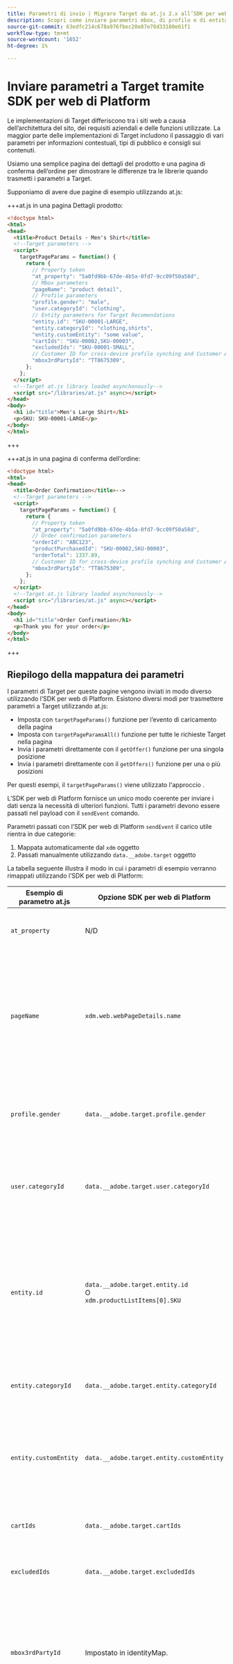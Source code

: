 ```yaml
---
title: Parametri di invio | Migrare Target da at.js 2.x all’SDK per web
description: Scopri come inviare parametri mbox, di profilo e di entità ad Adobe Target utilizzando Experience Platform Web SDK.
source-git-commit: 63edfc214c678a976fbec20e87e76d33180e61f1
workflow-type: tm+mt
source-wordcount: '1652'
ht-degree: 1%

---
```


# Inviare parametri a Target tramite SDK per web di Platform

Le implementazioni di Target differiscono tra i siti web a causa dell’architettura del sito, dei requisiti aziendali e delle funzioni utilizzate. La maggior parte delle implementazioni di Target includono il passaggio di vari parametri per informazioni contestuali, tipi di pubblico e consigli sui contenuti.

Usiamo una semplice pagina dei dettagli del prodotto e una pagina di conferma dell’ordine per dimostrare le differenze tra le librerie quando trasmetti i parametri a Target.

Supponiamo di avere due pagine di esempio utilizzando at.js:

+++at.js in una pagina Dettagli prodotto:

```HTML
<!doctype html>
<html>
<head>
  <title>Product Details - Men's Shirt</title>
  <!--Target parameters -->
  <script>
    targetPageParams = function() {
      return {
        // Property token
        "at_property": "5a0fd9bb-67de-4b5a-0fd7-9cc09f50a58d",
        // Mbox parameters
        "pageName": "product detail",
        // Profile parameters
        "profile.gender": "male",
        "user.categoryId": "clothing",
        // Entity parameters for Target Recomendations
        "entity.id": "SKU-00001-LARGE",
        "entity.categoryId": "clothing,shirts",
        "entity.customEntity": "some value",
        "cartIds": "SKU-00002,SKU-00003",
        "excludedIds": "SKU-00001-SMALL",
        // Customer ID for cross-device profile synching and Customer Attributes
        "mbox3rdPartyId": "TT8675309",
      };
    };
  </script>
  <!--Target at.js library loaded asynchonously-->
  <script src="/libraries/at.js" async></script>
</head>
<body>
  <h1 id="title">Men's Large Shirt</h1>
  <p>SKU: SKU-00001-LARGE</p>
</body>
</html>
```

+++


+++at.js in una pagina di conferma dell’ordine:

```HTML
<!doctype html>
<html>
<head>
  <title>Order Confirmation</title>-->
  <!--Target parameters -->
  <script>
    targetPageParams = function() {
      return {
        // Property token
        "at_property": "5a0fd9bb-67de-4b5a-0fd7-9cc09f50a58d",
        // Order confirmation parameters
        "orderId": "ABC123",
        "productPurchasedId": "SKU-00002,SKU-00003",
        "orderTotal": 1337.89,
        // Customer ID for cross-device profile synching and Customer Attributes
        "mbox3rdPartyId": "TT8675309",
      };
    };
  </script>
  <!--Target at.js library loaded asynchonously-->
  <script src="/libraries/at.js" async></script>
</head>
<body>
  <h1 id="title">Order Confirmation</h1>
  <p>Thank you for your order</p>
</body>
</html>
```

+++


## Riepilogo della mappatura dei parametri

I parametri di Target per queste pagine vengono inviati in modo diverso utilizzando l’SDK per web di Platform. Esistono diversi modi per trasmettere parametri a Target utilizzando at.js:

- Imposta con `targetPageParams()` funzione per l’evento di caricamento della pagina
- Imposta con `targetPageParamsAll()` funzione per tutte le richieste Target nella pagina
- Invia i parametri direttamente con il `getOffer()` funzione per una singola posizione
- Invia i parametri direttamente con il `getOffers()` funzione per una o più posizioni

Per questi esempi, il `targetPageParams()` viene utilizzato l&#39;approccio .

L’SDK per web di Platform fornisce un unico modo coerente per inviare i dati senza la necessità di ulteriori funzioni. Tutti i parametri devono essere passati nel payload con il `sendEvent` comando.

Parametri passati con l’SDK per web di Platform `sendEvent` il carico utile rientra in due categorie:

1. Mappata automaticamente dal `xdm` oggetto
1. Passati manualmente utilizzando `data.__adobe.target` oggetto

La tabella seguente illustra il modo in cui i parametri di esempio verranno rimappati utilizzando l’SDK per web di Platform:

| Esempio di parametro at.js | Opzione SDK per web di Platform | Note |
| --- | --- | --- |
| `at_property` | N/D | I token di proprietà sono configurati nel [datastream](https://experienceleague.adobe.com/docs/experience-platform/edge/datastreams/configure.html#target) e non può essere impostato nel `sendEvent` chiama. |
| `pageName` | `xdm.web.webPageDetails.name` | Tutti i parametri mbox di Target devono essere trasmessi come parte del `xdm` e sono conformi a uno schema utilizzando la classe ExperienceEvent XDM. I parametri mbox non possono essere passati come parte del `data` oggetto. |
| `profile.gender` | `data.__adobe.target.profile.gender` | Tutti i parametri di profilo di Target devono essere passati come parte del `data` oggetto con prefisso `profile.` da mappare in modo appropriato. |
| `user.categoryId` | `data.__adobe.target.user.categoryId` | Parametro riservato utilizzato per la funzione di affinità tra categorie di Target che deve essere trasmesso come parte del `data` oggetto. |
| `entity.id` | `data.__adobe.target.entity.id` <br>O<br> `xdm.productListItems[0].SKU` | Gli ID di entità vengono utilizzati per i contatori comportamentali Recommendations di Target. Questi ID entità possono essere passati come parte del `data` oggetto o mappato automaticamente dal primo elemento nel `xdm.productListItems` se l&#39;implementazione utilizza quel gruppo di campi. |
| `entity.categoryId` | `data.__adobe.target.entity.categoryId` | Gli ID delle categorie di entità possono essere passati come parte del `data` oggetto. |
| `entity.customEntity` | `data.__adobe.target.entity.customEntity` | I parametri di entità personalizzati vengono utilizzati per aggiornare il catalogo dei prodotti Recommendations. Questi parametri personalizzati devono essere passati come parte del `data` oggetto. |
| `cartIds` | `data.__adobe.target.cartIds` | Utilizzato per gli algoritmi di consigli basati su cart di Target. |
| `excludedIds` | `data.__adobe.target.excludedIds` | Utilizzato per impedire la restituzione di ID entità specifici in una progettazione di consigli. |
| `mbox3rdPartyId` | Impostato in identityMap. | Utilizzato per sincronizzare i profili Target tra dispositivi e attributi cliente. Lo spazio dei nomi da utilizzare per l’ID cliente deve essere specificato nella variabile [Configurazione di destinazione del datastream](https://experienceleague.adobe.com/docs/experience-platform/edge/personalization/adobe-target/using-mbox-3rdpartyid.html). |
| `orderId` | `xdm.commerce.order.purchaseID` | Utilizzato per identificare un ordine univoco per il tracciamento delle conversioni di Target. |
| `orderTotal` | `xdm.commerce.order.priceTotal` | Utilizzato per tenere traccia dei totali degli ordini per gli obiettivi di conversione e ottimizzazione di Target. |
| `productPurchasedId` | `data.__adobe.target.productPurchasedId` <br>O<br> `xdm.productListItems[0-n].SKU` | Utilizzato per il tracciamento delle conversioni di Target e gli algoritmi di consigli. Fai riferimento a [parametri di entità](#entity-parameters) per ulteriori informazioni. |
| `mboxPageValue` | `data.__adobe.target.mboxPageValue` | Utilizzato per [punteggio personalizzato](https://experienceleague.adobe.com/docs/target/using/activities/success-metrics/capture-score.html) obiettivo dell’attività. |

{style=&quot;table-layout:auto&quot;}

## Parametri personalizzati

I parametri mbox personalizzati devono essere trasmessi come dati XDM con `sendEvent` comando. È importante assicurarsi che lo schema XDM includa tutti i campi necessari per l’implementazione di Target.

esempio at.js utilizzando `targetPageParams()`:

```JavaScript
targetPageParams = function() {
  return {
    "pageName": "product detail"
  };
};
```

Esempi JavaScript dell’SDK per web di Platform che utilizzano `sendEvent` comando:

>[!BEGINTABS]

>[!TAB JavaScript]

```JavaScript
alloy("sendEvent", {
  "xdm": {
    "web": {
      "webPageDetails": {
        // Other attributes included according to xdm schema
        "name": "product detail"
      }
    }
  }
});
```

>[!TAB Tag]

Nei tag, utilizza innanzitutto un [!UICONTROL Oggetto XDM] elemento dati da mappare al campo XDM:

![Mappatura a un campo XDM in un elemento dati oggetto XDM](assets/params-tags-pageName.png){zoomable=&quot;yes&quot;}

E poi includi il tuo [!UICONTROL Oggetto XDM] nel tuo [!UICONTROL Invia evento] [!UICONTROL action] (multiplo) [!UICONTROL Oggetti XDM] può [unito](https://experienceleague.adobe.com/docs/experience-platform/tags/extensions/client/core/overview.html?lang=en#merged-objects)):

![Inclusione di un elemento dati oggetto XDM in un evento Send](assets/params-tags-sendEvent.png){zoomable=&quot;yes&quot;}

>[!ENDTABS]


>[!NOTE]
>
>Poiché i parametri mbox personalizzati fanno parte di `xdm` oggetto è necessario aggiornare i tipi di pubblico, le attività o gli script di profilo che fanno riferimento a questi parametri mbox utilizzando i loro nuovi nomi. Consulta la sezione [Aggiornare i tipi di pubblico e gli script di profilo di Target per la compatibilità con l’SDK per web di Platform](update-audiences.md) per ulteriori informazioni.


## Parametri del profilo

I parametri di profilo di Target devono essere trasmessi sotto `data.__adobe.target` oggetto nell’SDK per web di Platform `sendEvent` payload del comando.

Analogamente a at.js, anche tutti i parametri di profilo devono essere preceduti da `profile.` affinché il valore sia correttamente memorizzato come attributo di profilo Target permanente. Riservato `user.categoryId` Il parametro per la funzionalità di affinità tra categorie di Target ha il prefisso `user.`.

esempio at.js utilizzando `targetPageParams()`:

```JavaScript
targetPageParams = function() {
  return {
    "profile.gender": "male",
    "user.categoryId": "clothing"
  };
};
```

Esempi SDK per web di Platform che utilizzano `sendEvent` comando:

>[!BEGINTABS]

>[!TAB JavaScript]

```JavaScript
alloy("sendEvent", {
  "data": {
    "__adobe": {
      "target": {
        "profile.gender": "male",
        "user.categoryId": "clothing"
      }
    }
  }
});
```

>[!TAB Tag]

Nei tag, crea prima un elemento dati per definire il `data.__adobe.target` oggetto:

![Definizione dell’oggetto dati in un elemento dati](assets/params-tags-dataObject.png){zoomable=&quot;yes&quot;}

e quindi includere l&#39;oggetto dati nel [!UICONTROL Invia evento] [!UICONTROL action] (multiplo) [!UICONTROL oggetti] può [unito](https://experienceleague.adobe.com/docs/experience-platform/tags/extensions/client/core/overview.html?lang=en#merged-objects)):

![Inclusione di un oggetto dati in un evento Send](assets/params-tags-sendEvent-withData.png){zoomable=&quot;yes&quot;}

>[!ENDTABS]

## Parametri entità

I parametri di entità vengono utilizzati per trasmettere dati comportamentali e informazioni di catalogo supplementari per Target Recommendations. Analogamente ai parametri di profilo, tutti i parametri di entità devono essere passati sotto `data.__adobe.target` oggetto nell’SDK per web di Platform `sendEvent` payload del comando.

I parametri di entità per un elemento specifico devono essere preceduti da `entity.` per una corretta acquisizione dei dati. Riservato `cartIds` e `excludedIds` i parametri per gli algoritmi di consigli non devono essere preceduti e il valore per ciascuno di essi deve contenere un elenco di ID di entità separati da virgole.

esempio at.js utilizzando `targetPageParams()`:

```JavaScript
targetPageParams = function() {
  return {
    "entity.id": "SKU-00001-LARGE",
    "entity.categoryId": "clothing,shirts",
    "entity.customEntity": "some value",
    "cartIds": "SKU-00002,SKU-00003",
    "excludedIds": "SKU-00001-SMALL"
  };
};
```

Esempi SDK per web di Platform che utilizzano `sendEvent` comando:

>[!BEGINTABS]

>[!TAB JavaScript]

```JavaScript
alloy("sendEvent", {
  "data": {
    "__adobe": {
      "target": {
        "entity.id": "SKU-00001-LARGE",
        "entity.categoryId": "clothing,shirts",
        "entity.customEntity": "some value",
        "cartIds": "SKU-00002,SKU-00003",
        "excludedIds": "SKU-00001-SMALL"
      }
    }
  }
});
```

>[!TAB Tag]

Nei tag, crea prima un elemento dati per definire il `data.__adobe.target` oggetto:

![Definizione dell’oggetto dati in un elemento dati](assets/params-tags-dataObject-entities.png){zoomable=&quot;yes&quot;}

e quindi includere l&#39;oggetto dati nel [!UICONTROL Invia evento] [!UICONTROL action] (multiplo) [!UICONTROL oggetti] può [unito](https://experienceleague.adobe.com/docs/experience-platform/tags/extensions/client/core/overview.html?lang=en#merged-objects)):

![Inclusione di un oggetto dati in un evento Send](assets/params-tags-sendEvent-withData.png){zoomable=&quot;yes&quot;}

>[!ENDTABS]





Tutto [parametri di entità](https://experienceleague.adobe.com/docs/target/using/recommendations/entities/entity-attributes.html) supportati da at.js sono anche supportati dall’SDK per web di Platform.

>[!NOTE]
>
>Se la `commerce` viene utilizzato il gruppo di campi e `productListItems` array è incluso nel payload XDM, quindi il primo `SKU` valore in questo array mappato a `entity.id` per incrementare una visualizzazione del prodotto.


## Parametri di acquisto

I parametri di acquisto vengono passati in una pagina di conferma dell’ordine dopo un ordine eseguito correttamente e vengono utilizzati per gli obiettivi di conversione e ottimizzazione di Target. Con un’implementazione Platform Web SDK, questi parametri e vengono mappati automaticamente dai dati XDM trasmessi come parte del `commerce` gruppo di campi.

esempio at.js utilizzando `targetPageParams()`:

```JavaScript
targetPageParams = function() {
  return {
    "orderId": "ABC123",
    "productPurchasedId": "SKU-00002,SKU-00003"
    "orderTotal": 1337.89
  };
};
```

Le informazioni di acquisto vengono trasmesse a Target quando `commerce` gruppo di campi `purchases.value` impostato su `1`. L&#39;ID ordine e il totale dell&#39;ordine vengono mappati automaticamente dal `order` oggetto. Se la `productListItems` l&#39;array è presente, quindi il `SKU` vengono utilizzati per `productPurchasedId`.

Esempi SDK per web di Platform che utilizzano `sendEvent` comando:

>[!BEGINTABS]

>[!TAB JavaScript]

```JavaScript
alloy("sendEvent", {
  "xdm": {
    "commerce": {
      "order": {
        "purchaseID": "ABC123",
        "priceTotal": 1337.89
      },
      "purchases": {
        "value": 1
      }
    },
    "productListItems": [{
      "SKU": "SKU-00002"
    }, {
      "SKU": "SKU-00003"
    }]
  }
});
```

>[!TAB Tag]

Nei tag, utilizza innanzitutto un [!UICONTROL Oggetto XDM] elemento dati da mappare ai campi XDM:

![Mappatura a un campo XDM in un elemento dati oggetto XDM](assets/params-tags-purchase.png){zoomable=&quot;yes&quot;}

E poi includi il tuo [!UICONTROL Oggetto XDM] nel tuo [!UICONTROL Invia evento] [!UICONTROL action] (multiplo) [!UICONTROL Oggetti XDM] può [unito](https://experienceleague.adobe.com/docs/experience-platform/tags/extensions/client/core/overview.html?lang=en#merged-objects)):

![Inclusione di un elemento dati oggetto XDM in un evento Send](assets/params-tags-sendEvent-purchase.png){zoomable=&quot;yes&quot;}

>[!ENDTABS]


>[!NOTE]
>
>La `productPurchasedId` può anche essere passato come un elenco di ID di entità separati da virgole sotto `data` oggetto.


## Id Cliente (mbox3rdPartyId)

Target consente la sincronizzazione dei profili tra dispositivi e sistemi utilizzando un singolo ID cliente. Con at.js, può essere impostato come `mbox3rdPartyId` nella richiesta Target o come primo ID cliente inviato al servizio Experience Cloud Identity. A differenza di at.js, un’implementazione SDK per web di Platform consente di specificare quale ID cliente usare come `mbox3rdPartyId` se ce ne sono più. Ad esempio, se la tua azienda dispone di un ID cliente globale e di ID cliente separati per diverse linee di business, puoi configurare quale ID Target deve utilizzare.

Sono disponibili alcuni passaggi per configurare la sincronizzazione ID per i casi di utilizzo tra dispositivi e attributi cliente di Target:

1. Crea un **[!UICONTROL spazio dei nomi identità]** per l&#39;ID cliente in **[!UICONTROL Identità]** schermata di raccolta dati o piattaforma
1. Assicurati che il **[!UICONTROL alias]** in Attributi del cliente corrisponde a **[!UICONTROL simbolo di identità]** dello spazio dei nomi
1. Specifica la **[!UICONTROL simbolo di identità]** come **[!UICONTROL Spazio dei nomi ID di terze parti di destinazione]** nella configurazione di Target del datastream
1. Esegui un `sendEvent` utilizzando il comando `identityMap` gruppo di campi

esempio at.js utilizzando `targetPageParams()`:

```JavaScript
targetPageParams = function() {
  return {
    "mbox3rdPartyId": "TT8675309"
  };
};
```

Esempi SDK per web di Platform che utilizzano `sendEvent` comando:

>[!BEGINTABS]

>[!TAB JavaScript]

```JavaScript
alloy("sendEvent", {
  "xdm": {
    "identityMap": {
      "GLOBAL_CUSTOMER_ID": [{
        "id": "TT8675309",
        "authenticatedState": "authenticated"
      }]
    }
  }
});
```

>[!TAB Tag]

La [!UICONTROL ID] valore, [!UICONTROL Stato autenticato] e [!UICONTROL Namespace] vengono catturati in un [!UICONTROL Mappa identità] elemento dati:
![Elemento dati Identity Map che acquisisce l’ID cliente](assets/params-tags-customerIdDataElement.png){zoomable=&quot;yes&quot;}

La [!UICONTROL Mappa identità] viene quindi utilizzato per impostare [!UICONTROL identityMap] nel campo [!UICONTROL Oggetto XDM] elemento dati:
![Elemento dati Identity Map utilizzato nell’elemento dati oggetto XDM](assets/params-tags-customerIdInXDMObject.png){zoomable=&quot;yes&quot;}

La [!UICONTROL Oggetto XDM] viene quindi incluso nel [!UICONTROL Invia evento] azione di una regola:

![Inclusione di un elemento dati oggetto XDM in un evento Send](assets/params-tags-sendEvent-xdm.png){zoomable=&quot;yes&quot;}

Nel servizio Adobe Target del datastream, assicurati di impostare il [!UICONTROL Spazio dei nomi ID di terze parti di destinazione] allo stesso namespace utilizzato nel [!UICONTROL Mappa identità] elemento dati:
![Impostare lo spazio dei nomi ID di terze parti di Target nel datastream](assets/params-tags-customerIdNamespaceInDatastream.png){zoomable=&quot;yes&quot;}

>[!ENDTABS]

## Esempio di SDK per web Platform

Ora che sai in che modo i diversi parametri di Target vengono mappati utilizzando l’SDK per web di Platform, le nostre due pagine di esempio possono essere migrate da at.js all’SDK per web di Platform, come illustrato di seguito. Le pagine di esempio includono quanto segue:

- Frammento pre-hiding di Target per un&#39;implementazione asincrona della libreria
- Codice di base dell’SDK per web di Platform
- Libreria JavaScript SDK per web Platform
- A `configure` comando per inizializzare la libreria
- A `sendEvent` invio di dati e richiesta di rendering del contenuto Target

+++SDK web in una pagina Dettagli prodotto:

```HTML
<!doctype html>
<html>
<head>
  <title>Product Details - Men's Shirt</title>

  <!--Prehiding snippet for Target with asynchronous Web SDK deployment-->
  <script>
    !function(e,a,n,t){var i=e.head;if(i){
    if (a) return;
    var o=e.createElement("style");
    o.id="alloy-prehiding",o.innerText=n,i.appendChild(o),setTimeout(function(){o.parentNode&&o.parentNode.removeChild(o)},t)}}
    (document, document.location.href.indexOf("mboxEdit") !== -1, ".body { opacity: 0 !important }", 3000);
  </script>

  <!--Platform Web SDK base code-->
  <script>
    !function(n,o){o.forEach(function(o){n[o]||((n.__alloyNS=n.__alloyNS||
    []).push(o),n[o]=function(){var u=arguments;return new Promise(
    function(i,l){n[o].q.push([i,l,u])})},n[o].q=[])})}
    (window,["alloy"]);
  </script>

  <!--Platform Web SDK loaded asynchonously. Change the src to use the latest supported version.-->
  <script src="https://cdn1.adoberesources.net/alloy/2.6.4/alloy.min.js" async></script>

  <!--Configure Platform Web SDK and send event-->
  <script>
    alloy("configure", {
      "edgeConfigId": "ebebf826-a01f-4458-8cec-ef61de241c93",
      "orgId":"ADB3LETTERSANDNUMBERS@AdobeOrg"
    });
    alloy("sendEvent", {
      "renderDecisions": true,
      "xdm": {
        "identityMap": {
          "GLOBAL_CUSTOMER_ID": [{
            "id": "TT8675309",
            "authenticatedState": "authenticated"
          }]
        },
        "web": {
          "webPageDetails": {
            // Other attributes included according to XDM schema
            "pageName": "product detail"
          }
        }
      },
      "data": {
        "__adobe": {
          "target": {
            "profile.gender": "male",
            "user.categoryId": "clothing",
            "entity.id": "SKU-00001-LARGE",
            "entity.categoryId": "clothing,shirts",
            "entity.customEntity": "some value",
            "cartIds": "SKU-00002,SKU-00003",
            "excludedIds": "SKU-00001-SMALL"
          }
        }
      }
    });
  </script>
</head>
<body>
  <h1 id="title">Men's Large Shirt</h1>
  <p>SKU: SKU-00001-LARGE</p>
</body>
</html>
```

+++

+++SDK web in una pagina di conferma dell’ordine:

```HTML
<!doctype html>
<html>
<head>
  <title>Order Confirmation</title>


  <!--Prehiding snippet for Target with asynchronous Web SDK deployment-->

  <script>
    !function(e,a,n,t){var i=e.head;if(i){
    if (a) return;
    var o=e.createElement("style");
    o.id="alloy-prehiding",o.innerText=n,i.appendChild(o),setTimeout(function(){o.parentNode&&o.parentNode.removeChild(o)},t)}}
    (document, document.location.href.indexOf("mboxEdit") !== -1, ".body { opacity: 0 !important }", 3000);
  </script>

  <!--Platform Web SDK base code-->

  <script>
    !function(n,o){o.forEach(function(o){n[o]||((n.__alloyNS=n.__alloyNS||
    []).push(o),n[o]=function(){var u=arguments;return new Promise(
    function(i,l){n[o].q.push([i,l,u])})},n[o].q=[])})}
    (window,["alloy"]);
  </script>
  <!--Platform Web SDK loaded asynchonously. Change the src to use the latest supported version.-->
  <script src="https://cdn1.adoberesources.net/alloy/2.6.4/alloy.min.js" async></script>

  <!--Configure Platform Web SDK and send event-->
  <script>
    alloy("configure", {
      "edgeConfigId": "ebebf826-a01f-4458-8cec-ef61de241c93",
      "orgId":"ADB3LETTERSANDNUMBERS@AdobeOrg"
    });
    alloy("sendEvent", {
      "xdm": {
        "identityMap": {
          "GLOBAL_CUSTOMER_ID": [{
            "id": "TT8675309",
            "authenticatedState": "authenticated"
          }]
        },
        "commerce": {
          "order": {
            "purchaseID": "ABC123",
            "priceTotal": 1337.89
          },
          "purchases": {
            "value": 1
          }
        },
        "productListItems": [{
          "SKU": "SKU-00002"
        }, {
          "SKU": "SKU-00003"
        }]
      }
    });
  </script>
</head>
<body>
  <h1 id="title">Order Confirmation</h1>
  <p>Thank you for your order</p>
</body>
</html>
```

+++

Quindi, scopri come [tenere traccia degli eventi di conversione di Target](track-events.md) con Platform Web SDK.

>[!NOTE]
>
>Ci impegniamo ad aiutarti a eseguire con successo la migrazione di Target da at.js all’SDK per web. Se incontri ostacoli con la tua migrazione o se ti senti che mancano informazioni critiche in questa guida, compila l&#39;invio del tuo messaggio [discussione comunitaria](https://experienceleaguecommunities.adobe.com/t5/adobe-experience-platform-launch/tutorial-discussion-implement-adobe-experience-cloud-with-web/td-p/444996).
